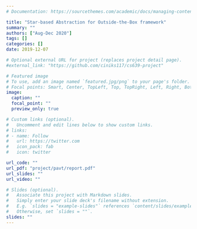 ```yaml
---
# Documentation: https://sourcethemes.com/academic/docs/managing-content/

title: "Star-based Abstraction for Outside-the-Box framework"
summary: ""
authors: ["Aug-Dec 2020"]
tags: []
categories: []
date: 2019-12-07

# Optional external URL for project (replaces project detail page).
#external_link: "https://github.com/ciniks117/cs639-project"

# Featured image
# To use, add an image named `featured.jpg/png` to your page's folder.
# Focal points: Smart, Center, TopLeft, Top, TopRight, Left, Right, BottomLeft, Bottom, BottomRight.
image:
  caption: ""
  focal_point: ""
  preview_only: true

# Custom links (optional).
#   Uncomment and edit lines below to show custom links.
# links:
# - name: Follow
#   url: https://twitter.com
#   icon_pack: fab
#   icon: twitter

url_code: ""
url_pdf: "project/pavt/report.pdf"
url_slides: ""
url_video: ""

# Slides (optional).
#   Associate this project with Markdown slides.
#   Simply enter your slide deck's filename without extension.
#   E.g. `slides = "example-slides"` references `content/slides/example-slides.md`.
#   Otherwise, set `slides = ""`.
slides: ""
---
```

